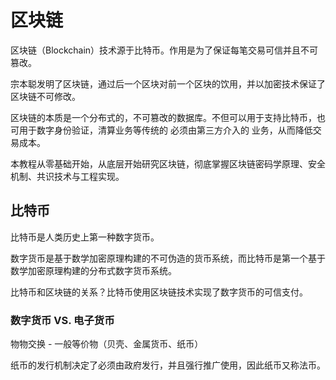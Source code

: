 # 区块链

区块链（Blockchain）技术源于比特币。作用是为了保证每笔交易可信并且不可篡改。

宗本聪发明了区块链，通过后一个区块对前一个区块的饮用，并以加密技术保证了区块链不可修改。

区块链的本质是一个分布式的，不可篡改的数据库。不但可以用于支持比特币，也可用于数字身份验证，清算业务等传统的 必须由第三方介入的 业务，从而降低交易成本。

本教程从零基础开始，从底层开始研究区块链，彻底掌握区块链密码学原理、安全机制、共识技术与工程实现。

## 比特币

比特币是人类历史上第一种数字货币。

数字货币是基于数学加密原理构建的不可伪造的货币系统，而比特币是第一个基于数学加密原理构建的分布式数字货币系统。

比特币和区块链的关系？比特币使用区块链技术实现了数字货币的可信支付。

### 数字货币 VS. 电子货币

物物交换 - 一般等价物（贝壳、金属货币、纸币）

纸币的发行机制决定了必须由政府发行，并且强行推广使用，因此纸币又称法币。

